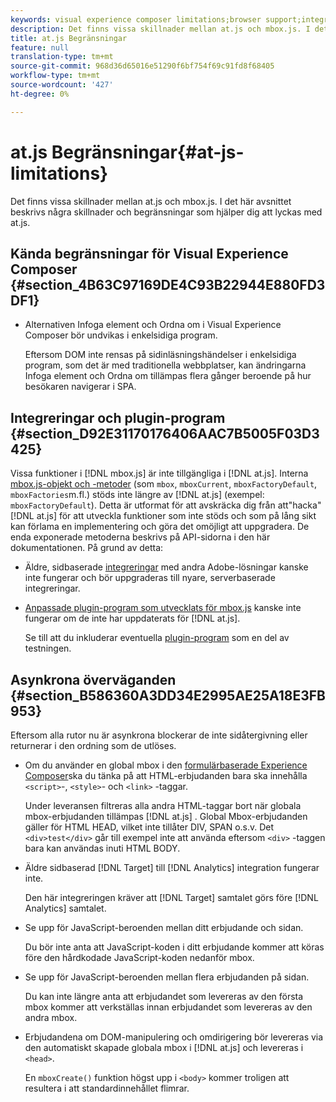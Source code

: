 ```yaml
---
keywords: visual experience composer limitations;browser support;integrations;plugins;asynchronous considerations
description: Det finns vissa skillnader mellan at.js och mbox.js. I det här avsnittet beskrivs några skillnader och begränsningar som hjälper dig att lyckas med at.js.
title: at.js Begränsningar
feature: null
translation-type: tm+mt
source-git-commit: 968d36d65016e51290f6bf754f69c91fd8f68405
workflow-type: tm+mt
source-wordcount: '427'
ht-degree: 0%

---
```



# at.js Begränsningar{#at-js-limitations}

Det finns vissa skillnader mellan at.js och mbox.js. I det här avsnittet beskrivs några skillnader och begränsningar som hjälper dig att lyckas med at.js.

## Kända begränsningar för Visual Experience Composer {#section_4B63C97169DE4C93B22944E880FD3DF1}

* Alternativen Infoga element och Ordna om i Visual Experience Composer bör undvikas i enkelsidiga program.

   Eftersom DOM inte rensas på sidinläsningshändelser i enkelsidiga program, som det är med traditionella webbplatser, kan ändringarna Infoga element och Ordna om tillämpas flera gånger beroende på hur besökaren navigerar i SPA.

## Integreringar och plugin-program {#section_D92E31170176406AAC7B5005F03D3425}

Vissa funktioner i [!DNL mbox.js] är inte tillgängliga i [!DNL at.js]. Interna [mbox.js-objekt och -metoder](/help/c-target/c-visitor-profile/variables-profiles-parameters-methods.md#section_8C78059D15D9452F95636A5640188537) (som `mbox`, `mboxCurrent`, `mboxFactoryDefault`, `mboxFactories`m.fl.) stöds inte längre av [!DNL at.js] (exempel: `mboxFactoryDefault`). Detta är utformat för att avskräcka dig från att&quot;hacka&quot; [!DNL at.js] för att utveckla funktioner som inte stöds och som på lång sikt kan förlama en implementering och göra det omöjligt att uppgradera. De enda exponerade metoderna beskrivs på API-sidorna i den här dokumentationen. På grund av detta:

* Äldre, sidbaserade [integreringar](/help/c-implementing-target/c-implementing-target-for-client-side-web/c-how-atjs-works/target-atjs-integrations.md#concept_C100BC4F073C4B57A608B309D0157B39) med andra Adobe-lösningar kanske inte fungerar och bör uppgraderas till nyare, serverbaserade integreringar.
* [Anpassade plugin-program som utvecklats för mbox.js](/help/c-implementing-target/c-implementing-target-for-client-side-web/t-mbox-download/c-target-atjs-implementation/target-atjs-plugins.md#concept_F5D4C0A4DACF41409CC42FDD93B13FAF) kanske inte fungerar om de inte har uppdaterats för [!DNL at.js].

   Se till att du inkluderar eventuella [plugin-program](/help/c-implementing-target/c-implementing-target-for-client-side-web/t-mbox-download/c-target-atjs-implementation/target-atjs-plugins.md#concept_F5D4C0A4DACF41409CC42FDD93B13FAF) som en del av testningen.

## Asynkrona överväganden {#section_B586360A3DD34E2995AE25A18E3FB953}

Eftersom alla rutor nu är asynkrona blockerar de inte sidåtergivning eller returnerar i den ordning som de utlöses.

* Om du använder en global mbox i den [formulärbaserade Experience Composer](/help/c-experiences/experiences.md#section_3643394BD424463C8768F2907DEBCC22)ska du tänka på att HTML-erbjudanden bara ska innehålla `<script>`-, `<style>`- och `<link>` -taggar.

   Under leveransen filtreras alla andra HTML-taggar bort när globala mbox-erbjudanden tillämpas [!DNL at.js] . Global Mbox-erbjudanden gäller för HTML HEAD, vilket inte tillåter DIV, SPAN o.s.v. Det `<div>test</div>` går till exempel inte att använda eftersom `<div>` -taggen bara kan användas inuti HTML BODY.

* Äldre sidbaserad [!DNL Target] till [!DNL Analytics] integration fungerar inte.

   Den här integreringen kräver att [!DNL Target] samtalet görs före [!DNL Analytics] samtalet.

* Se upp för JavaScript-beroenden mellan ditt erbjudande och sidan.

   Du bör inte anta att JavaScript-koden i ditt erbjudande kommer att köras före den hårdkodade JavaScript-koden nedanför mbox.

* Se upp för JavaScript-beroenden mellan flera erbjudanden på sidan.

   Du kan inte längre anta att erbjudandet som levereras av den första mbox kommer att verkställas innan erbjudandet som levereras av den andra mbox.

* Erbjudandena om DOM-manipulering och omdirigering bör levereras via den automatiskt skapade globala mbox i [!DNL at.js] och levereras i `<head>`.

   En `mboxCreate()` funktion högst upp i `<body>` kommer troligen att resultera i att standardinnehållet flimrar.

